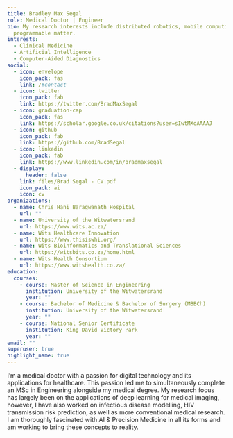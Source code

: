 ```yaml
---
title: Bradley Max Segal
role: Medical Doctor | Engineer
bio: My research interests include distributed robotics, mobile computing and
  programmable matter.
interests:
  - Clinical Medicine
  - Artificial Intelligence
  - Computer-Aided Diagnostics
social:
  - icon: envelope
    icon_pack: fas
    link: /#contact
  - icon: twitter
    icon_pack: fab
    link: https://twitter.com/BradMaxSegal
  - icon: graduation-cap
    icon_pack: fas
    link: https://scholar.google.co.uk/citations?user=sIwtMXoAAAAJ
  - icon: github
    icon_pack: fab
    link: https://github.com/BradSegal
  - icon: linkedin
    icon_pack: fab
    link: https://www.linkedin.com/in/bradmaxsegal
  - display:
      header: false
    link: files/Brad Segal - CV.pdf
    icon_pack: ai
    icon: cv
organizations:
  - name: Chris Hani Baragwanath Hospital
    url: ""
  - name: University of the Witwatersrand
    url: https://www.wits.ac.za/
  - name: Wits Healthcare Innovation
    url: https://www.thisiswhi.org/
  - name: Wits Bioinformatics and Translational Sciences
    url: https://witsbits.co.za/home.html
  - name: Wits Health Consortium
    url: https://www.witshealth.co.za/
education:
  courses:
    - course: Master of Science in Engineering
      institution: University of the Witwatersrand
      year: ""
    - course: Bachelor of Medicine & Bachelor of Surgery (MBBCh)
      institution: University of the Witwatersrand
      year: ""
    - course: National Senior Certificate
      institution: King David Victory Park
      year: ""
email: ""
superuser: true
highlight_name: true
---
```

I’m a medical doctor with a passion for digital technology and its applications for healthcare. This passion led me to simultaneously complete an MSc in Engineering alongside my medical degree. My research focus has largely been on the applications of deep learning for medical imaging, however, I have also worked on infectious disease modelling, HIV transmission risk prediction, as well as more conventional medical research. I am thoroughly fascinated with AI & Precision Medicine in all its forms and am working to bring these concepts to reality.